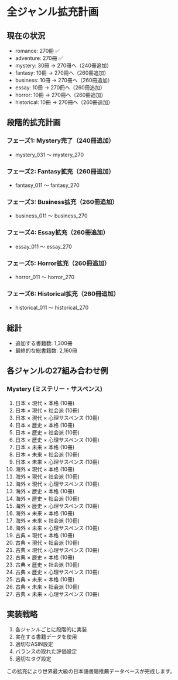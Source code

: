 # 全ジャンル拡充計画

## 現在の状況
- romance: 270冊 ✅
- adventure: 270冊 ✅  
- mystery: 30冊 → 270冊へ（240冊追加）
- fantasy: 10冊 → 270冊へ（260冊追加）
- business: 10冊 → 270冊へ（260冊追加）
- essay: 10冊 → 270冊へ（260冊追加）
- horror: 10冊 → 270冊へ（260冊追加）
- historical: 10冊 → 270冊へ（260冊追加）

## 段階的拡充計画

### フェーズ1: Mystery完了（240冊追加）
- mystery_031 〜 mystery_270

### フェーズ2: Fantasy拡充（260冊追加）
- fantasy_011 〜 fantasy_270

### フェーズ3: Business拡充（260冊追加）
- business_011 〜 business_270

### フェーズ4: Essay拡充（260冊追加）
- essay_011 〜 essay_270

### フェーズ5: Horror拡充（260冊追加）
- horror_011 〜 horror_270

### フェーズ6: Historical拡充（260冊追加）
- historical_011 〜 historical_270

## 総計
- 追加する書籍数: 1,300冊
- 最終的な総書籍数: 2,160冊

## 各ジャンルの27組み合わせ例

### Mystery (ミステリー・サスペンス)
1. 日本 × 現代 × 本格 (10冊)
2. 日本 × 現代 × 社会派 (10冊)
3. 日本 × 現代 × 心理サスペンス (10冊)
4. 日本 × 歴史 × 本格 (10冊)
5. 日本 × 歴史 × 社会派 (10冊)
6. 日本 × 歴史 × 心理サスペンス (10冊)
7. 日本 × 未来 × 本格 (10冊)
8. 日本 × 未来 × 社会派 (10冊)
9. 日本 × 未来 × 心理サスペンス (10冊)
10. 海外 × 現代 × 本格 (10冊)
11. 海外 × 現代 × 社会派 (10冊)
12. 海外 × 現代 × 心理サスペンス (10冊)
13. 海外 × 歴史 × 本格 (10冊)
14. 海外 × 歴史 × 社会派 (10冊)
15. 海外 × 歴史 × 心理サスペンス (10冊)
16. 海外 × 未来 × 本格 (10冊)
17. 海外 × 未来 × 社会派 (10冊)
18. 海外 × 未来 × 心理サスペンス (10冊)
19. 古典 × 現代 × 本格 (10冊)
20. 古典 × 現代 × 社会派 (10冊)
21. 古典 × 現代 × 心理サスペンス (10冊)
22. 古典 × 歴史 × 本格 (10冊)
23. 古典 × 歴史 × 社会派 (10冊)
24. 古典 × 歴史 × 心理サスペンス (10冊)
25. 古典 × 未来 × 本格 (10冊)
26. 古典 × 未来 × 社会派 (10冊)
27. 古典 × 未来 × 心理サスペンス (10冊)

## 実装戦略
1. 各ジャンルごとに段階的に実装
2. 実在する書籍データを使用
3. 適切なASIN設定
4. バランスの取れた評価設定
5. 適切なタグ設定

この拡充により世界最大級の日本語書籍推薦データベースが完成します。
